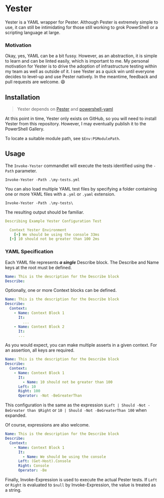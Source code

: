 # Yester
Yester is a YAML wrapper for Pester. Although Pester is extremely simple to use, it can still be intimidating for those still working to grok PowerShell or a scripting language at large. 

### Motivation
Okay, yes, YAML can be a bit fussy. However, as an abstraction, it is simple to learn and can be linted easily, which is important to me. My personal motivation for Yester is to drive the adoption of infrastructure testing within my team as well as outside of it. I see Yester as a quick win until everyone decides to level-up and use Pester natively. In the meantime, feedback and pull requests are welcome. :smile:

## Installation
> Yester depends on  [Pester]([https://github.com/Pester/Pester](https://github.com/Pester/Pester)) and [powershell-yaml]([https://github.com/cloudbase/powershell-yaml](https://github.com/cloudbase/powershell-yaml))


At this point in time, Yester only exists on GitHub, so you will need to install Yester from this repository. However, I may eventually publish it to the PowerShell Gallery.

To locate a suitable module path, see    `$Env:PSModulePath`. 

## Usage
The `Invoke-Yester` commandlet will execute the tests identified using the `-Path` parameter.

`Invoke-Yester -Path .\my-tests.yml`

You can also load multiple YAML test files by specifying a folder containing one or more YAML files with a `.yml` or `.yaml` extension.

`Invoke-Yester -Path .\my-tests\`

The resulting output should be familiar.
```yaml
Describing Example Yester Configuration Test

  Context Yester Environment
    [+] We should be using the console 33ms
  [+] 10 should not be greater than 100 2ms
```


### YAML Specification
Each YAML file represents ***a single*** Describe block. The Describe and Name keys at the root must be defined.

```yaml
Name: This is the description for the Describe block
Describe:
```
Optionally, one or more Context blocks can be defined.
```yaml
Name: This is the description for the Describe block
Describe:
  Context:
    - Name: Context Block 1
      It:
        ...
    - Name: Context Block 2
      It:
      ...
```
As you would expect, you can make multiple asserts in a given context. For an assertion, all keys are required.

```yaml
Name: This is the description for the Describe block
Describe:
  Context:
    - Name: Context Block 1
      It:
        - Name: 10 should not be greater than 100
	  Left: 10
	  Right: 100
	  Operator: -Not -BeGreaterThan
```
This configuration is the same as the expression `$Left | Should -Not -BeGreater than $Right` or  `10 | Should -Not -BeGreaterThan 100` when expanded.

Of course, expressions are also welcome.
```yaml
Name: This is the description for the Describe block
Describe:
  Context:
    - Name: Context Block 1
      It:
        - Name: We should be using the console
	  Left: (Get-Host).Console
	  Right: Console
	  Operator: -Be
```
Finally, Invoke-Expression is used to execute the actual Pester tests. If `Left` or `Right` is evaluated to `$null` by Invoke-Expression, the value is treated as a string.
